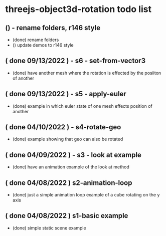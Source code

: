 # threejs-object3d-rotation todo list

## () - rename folders, r146 style
* (done) rename folders
* () update demos to r146 style

## ( done 09/13/2022 ) - s6 - set-from-vector3
* (done) have another mesh where the rotation is effected by the posiiton of another

## ( done 09/13/2022 ) - s5 - apply-euler
* (done) example in which euler state of one mesh effects position of another

## ( done 04/10/2022 ) - s4-rotate-geo
* (done) example showing that geo can also be rotated

## ( done 04/09/2022 ) - s3 - look at example
* (done) have an animation example of the look at method

## ( done 04/08/2022 ) s2-animation-loop
* (done) just a simple animation loop example of a cube rotating on the y axis

## ( done 04/08/2022 ) s1-basic example
* (done) simple static scene example

